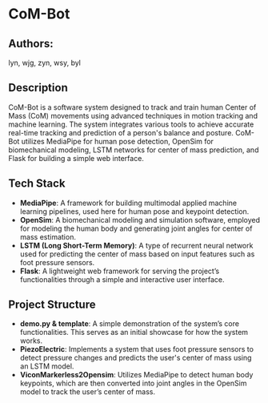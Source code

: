 # CoM-Bot

## Authors:  
lyn, wjg, zyn, wsy, byl

## Description  
CoM-Bot is a software system designed to track and train human Center of Mass (CoM) movements using advanced techniques in motion tracking and machine learning. The system integrates various tools to achieve accurate real-time tracking and prediction of a person's balance and posture. CoM-Bot utilizes MediaPipe for human pose detection, OpenSim for biomechanical modeling, LSTM networks for center of mass prediction, and Flask for building a simple web interface.

## Tech Stack  
- **MediaPipe**: A framework for building multimodal applied machine learning pipelines, used here for human pose and keypoint detection.
- **OpenSim**: A biomechanical modeling and simulation software, employed for modeling the human body and generating joint angles for center of mass estimation.
- **LSTM (Long Short-Term Memory)**: A type of recurrent neural network used for predicting the center of mass based on input features such as foot pressure sensors.
- **Flask**: A lightweight web framework for serving the project’s functionalities through a simple and interactive user interface.

## Project Structure  
- **demo.py & template**: A simple demonstration of the system’s core functionalities. This serves as an initial showcase for how the system works.
- **PiezoElectric**: Implements a system that uses foot pressure sensors to detect pressure changes and predicts the user's center of mass using an LSTM model.
- **ViconMarkerless2Opensim**: Utilizes MediaPipe to detect human body keypoints, which are then converted into joint angles in the OpenSim model to track the user’s center of mass.
